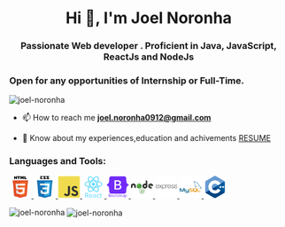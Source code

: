 
<h1 align="center">Hi 👋, I'm Joel Noronha</h1>
<h3 align="center">Passionate Web developer . Proficient in Java, JavaScript, ReactJs and NodeJs </h3>
<h3>Open for any opportunities of Internship or Full-Time.</h3>

<p align="left"> <img src="https://komarev.com/ghpvc/?username=joel-noronha&label=Profile%20views&color=0e75b6&style=flat" alt="joel-noronha" /> </p>


- 📫 How to reach me **joel.noronha0912@gmail.com**

- 📄 Know about my experiences,education and achivements [RESUME](https://drive.google.com/file/d/1zC9Z3LM3DvUdP4gNnYf5W26lNb4Wd9Ak/view?usp=sharing)


<h3 align="left">Languages and Tools:</h3>
<p align="left"><a href="https://www.w3.org/html/" target="_blank" rel="noreferrer"> <img src="https://raw.githubusercontent.com/devicons/devicon/master/icons/html5/html5-original-wordmark.svg" alt="html5" width="40" height="40"/> </a><a href="https://www.w3schools.com/css/" target="_blank" rel="noreferrer"> <img src="https://raw.githubusercontent.com/devicons/devicon/master/icons/css3/css3-original-wordmark.svg" alt="css3" width="40" height="40"/> </a> <a href="https://developer.mozilla.org/en-US/docs/Web/JavaScript" target="_blank" rel="noreferrer"> <img src="https://raw.githubusercontent.com/devicons/devicon/master/icons/javascript/javascript-original.svg" alt="javascript" width="40" height="40"/> </a><a href="https://reactjs.org/" target="_blank" rel="noreferrer"> <img src="https://raw.githubusercontent.com/devicons/devicon/master/icons/react/react-original-wordmark.svg" alt="react" width="40" height="40"/> </a> <a href="https://getbootstrap.com" target="_blank" rel="noreferrer"> <img src="https://raw.githubusercontent.com/devicons/devicon/master/icons/bootstrap/bootstrap-plain-wordmark.svg" alt="bootstrap" width="40" height="40"/> </a>  <a href="https://nodejs.org" target="_blank" rel="noreferrer"> <img src="https://raw.githubusercontent.com/devicons/devicon/master/icons/nodejs/nodejs-original-wordmark.svg" alt="nodejs" width="40" height="40"/> </a> <a href="https://expressjs.com" target="_blank" rel="noreferrer"> <img src="https://raw.githubusercontent.com/devicons/devicon/master/icons/express/express-original-wordmark.svg" alt="express" width="40" height="40"/> </a> <a href="https://www.mysql.com/" target="_blank" rel="noreferrer"> <img src="https://raw.githubusercontent.com/devicons/devicon/master/icons/mysql/mysql-original-wordmark.svg" alt="mysql" width="40" height="40"/> </a> <a href="https://www.w3schools.com/cpp/" target="_blank" rel="noreferrer"> <img src="https://raw.githubusercontent.com/devicons/devicon/master/icons/cplusplus/cplusplus-original.svg" alt="cplusplus" width="40" height="40"/> </a> <a href="https://www.java.com" target="_blank" rel="noreferrer"> </a>  </p> 

<p><img align="left" src="https://github-readme-stats.vercel.app/api/top-langs?username=joel-noronha&show_icons=true&locale=en&layout=compact" alt="joel-noronha" /></p>

<p>&nbsp;<img align="center" src="https://github-readme-stats.vercel.app/api?username=joel-noronha&show_icons=true&locale=en" alt="joel-noronha" /></p>

